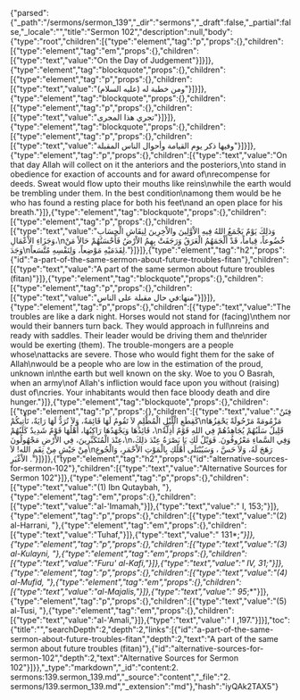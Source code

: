 {"parsed":{"_path":"/sermons/sermon_139","_dir":"sermons","_draft":false,"_partial":false,"_locale":"","title":"Sermon 102","description":null,"body":{"type":"root","children":[{"type":"element","tag":"p","props":{},"children":[{"type":"element","tag":"em","props":{},"children":[{"type":"text","value":"On the Day of Judgement"}]}]},{"type":"element","tag":"blockquote","props":{},"children":[{"type":"element","tag":"p","props":{},"children":[{"type":"text","value":"ومن خطبة له (عليه السلام)"}]}]},{"type":"element","tag":"blockquote","props":{},"children":[{"type":"element","tag":"p","props":{},"children":[{"type":"text","value":"تجري هذا المجرى"}]}]},{"type":"element","tag":"blockquote","props":{},"children":[{"type":"element","tag":"p","props":{},"children":[{"type":"text","value":"وفيها ذكر يوم القيامة وأحوال الناس المقبلة"}]}]},{"type":"element","tag":"p","props":{},"children":[{"type":"text","value":"On that day Allah will collect on it the anteriors and the posteriors,\nto stand in obedience for exaction of accounts and for award of\nrecompense for deeds. Sweat would flow upto their mouths like reins\nwhile the earth would be trembling under them. In the best condition\namong them would be he who has found a resting place for both his feet\nand an open place for his breath."}]},{"type":"element","tag":"blockquote","props":{},"children":[{"type":"element","tag":"p","props":{},"children":[{"type":"text","value":"وَذلِكَ يَوْمٌ يَجْمَعُ اللهُ فِيهِ الاْوَّلِينَ والاْخِرِينَ لِنِقَاشِ الْحِسَابِ وَجَزَاءِ الاْعْمَالِ،\nخُضُوعاً، قِياماً، قَدْ أَلْجَمَهُمُ الْعَرَقُ وَرَجَفَتْ بِهِمُ الاْرْضُ فَأَحْسَنُهُمْ حَالاً مَنْ وَجَدَ\nلِقَدَمَيْهِ مَوْضِعاً، وَلِنَفْسِهِ مُتَّسَعاً."}]}]},{"type":"element","tag":"h2","props":{"id":"a-part-of-the-same-sermon-about-future-troubles-fitan"},"children":[{"type":"text","value":"A part of the same sermon about future troubles (fitan)"}]},{"type":"element","tag":"blockquote","props":{},"children":[{"type":"element","tag":"p","props":{},"children":[{"type":"text","value":"منها:في حال مقبلة على الناس"}]}]},{"type":"element","tag":"p","props":{},"children":[{"type":"text","value":"The troubles are like a dark night. Horses would not stand for (facing)\nthem nor would their banners turn back. They would approach in full\nreins and ready with saddles. Their leader would be driving them and the\nrider would be exerting (them). The trouble-mongers are a people whose\nattacks are severe. Those who would fight them for the sake of Allah\nwould be a people who are low in the estimation of the proud, unknown in\nthe earth but well known on the sky. Woe to you O Basrah, when an army\nof Allah's infliction would face upon you without (raising) dust of\ncries. Your inhabitants would then face bloody death and dire hunger."}]},{"type":"element","tag":"blockquote","props":{},"children":[{"type":"element","tag":"p","props":{},"children":[{"type":"text","value":"فِتَنٌ كَقِطَعِ الْلَّيْلِ الْمُظْلِمِ لاَ تَقُومُ لَهَا قَائِمَةٌ، وَلاَ تُرَدُّ لَهَا رَايَةٌ، تَأْتِيكُمْ\nمَزْمُومَةً مَرْحُولَةً يَحْفِزُهَا قَائِدُهَا وَيَجْهَدُهَا رَاكِبُهَا، أَهْلُهَا قَوْمٌ شَدِيدٌ كَلَبُهُمْ ،\nقَلِيلٌ سَلَبُهُمْ يُجَاهِدُهُمْ فِي اللهِ قَوْمٌ أَذِلَّةٌ عِنْدَ الْمُتَكَبِّرِينَ، فِي الاْرْضِ مَجْهُولُونَ،\nوَفِي السَّماءِ مَعْرُوفُونَ. فَوَيْلٌ لَكِ يَا بَصْرَةُ عِنْدَ ذلِكَ، مِنْ جَيْشٍ مِنْ نِقَمِ الله! لاَ\nرَهَجَ لَهُ، وَلاَ حَسَّ ، وَسَيُبْتَلَى أَهْلُكِ بِالْمَوْتِ الاْحْمَرِ، وَالْجُوعِ الاْغْبَرِ ."}]}]},{"type":"element","tag":"h2","props":{"id":"alternative-sources-for-sermon-102"},"children":[{"type":"text","value":"Alternative Sources for Sermon 102"}]},{"type":"element","tag":"p","props":{},"children":[{"type":"text","value":"(1) Ibn Qutaybah, "},{"type":"element","tag":"em","props":{},"children":[{"type":"text","value":"al-'Imamah,"}]},{"type":"text","value":" I, 153;"}]},{"type":"element","tag":"p","props":{},"children":[{"type":"text","value":"(2) al-Harrani, "},{"type":"element","tag":"em","props":{},"children":[{"type":"text","value":"Tuhaf,"}]},{"type":"text","value":" 131*;*"}]},{"type":"element","tag":"p","props":{},"children":[{"type":"text","value":"(3) al-Kulayni, "},{"type":"element","tag":"em","props":{},"children":[{"type":"text","value":"Furu' al-Kafi,"}]},{"type":"text","value":" IV, 31;"}]},{"type":"element","tag":"p","props":{},"children":[{"type":"text","value":"(4) al-Mufid, "},{"type":"element","tag":"em","props":{},"children":[{"type":"text","value":"al-Majalis,"}]},{"type":"text","value":" 95*;*"}]},{"type":"element","tag":"p","props":{},"children":[{"type":"text","value":"(5) al-Tusi, "},{"type":"element","tag":"em","props":{},"children":[{"type":"text","value":"al-'Amali,"}]},{"type":"text","value":" I ,197."}]}],"toc":{"title":"","searchDepth":2,"depth":2,"links":[{"id":"a-part-of-the-same-sermon-about-future-troubles-fitan","depth":2,"text":"A part of the same sermon about future troubles (fitan)"},{"id":"alternative-sources-for-sermon-102","depth":2,"text":"Alternative Sources for Sermon 102"}]}},"_type":"markdown","_id":"content:2. sermons:139.sermon_139.md","_source":"content","_file":"2. sermons/139.sermon_139.md","_extension":"md"},"hash":"iyQAk2TAX5"}